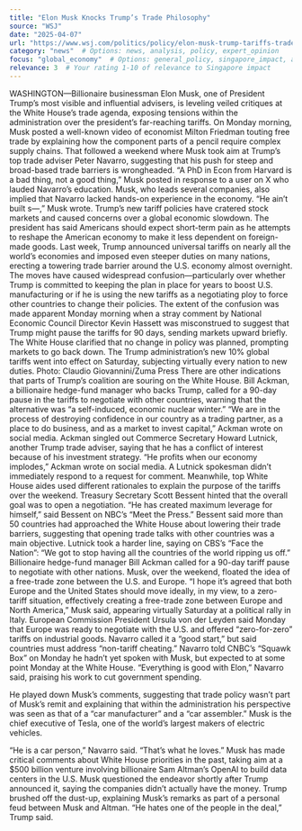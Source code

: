 ```yaml
---
title: "Elon Musk Knocks Trump’s Trade Philosophy"
source: "WSJ"
date: "2025-04-07" 
url: "https://www.wsj.com/politics/policy/elon-musk-trump-tariffs-trade-policy-c9e955d6"
category: "news"  # Options: news, analysis, policy, expert_opinion
focus: "global_economy"  # Options: general_policy, singapore_impact, asia_impact, global_economy
relevance: 3  # Your rating 1-10 of relevance to Singapore impact
---
```

WASHINGTON—Billionaire businessman Elon Musk, one of President Trump’s most visible and influential advisers, is leveling veiled critiques at the White House’s trade agenda, exposing tensions within the administration over the president’s far-reaching tariffs.
On Monday morning, Musk posted a well-known video of economist Milton Friedman touting free trade by explaining how the component parts of a pencil require complex supply chains. That followed a weekend where Musk took aim at Trump’s top trade adviser Peter Navarro, suggesting that his push for steep and broad-based trade barriers is wrongheaded. 
“A PhD in Econ from Harvard is a bad thing, not a good thing,” Musk posted in response to a user on X who lauded Navarro’s education. Musk, who leads several companies, also implied that Navarro lacked hands-on experience in the economy. “He ain’t built s—,” Musk wrote.
Trump’s new tariff policies have cratered stock markets and caused concerns over a global economic slowdown. The president has said Americans should expect short-term pain as he attempts to reshape the American economy to make it less dependent on foreign-made goods. Last week, Trump announced universal tariffs on nearly all the world’s economies and imposed even steeper duties on many nations, erecting a towering trade barrier around the U.S. economy almost overnight. 
The moves have caused widespread confusion—particularly over whether Trump is committed to keeping the plan in place for years to boost U.S. manufacturing or if he is using the new tariffs as a negotiating ploy to force other countries to change their policies. 
The extent of the confusion was made apparent Monday morning when a stray comment by National Economic Council Director Kevin Hassett was misconstrued to suggest that Trump might pause the tariffs for 90 days, sending markets upward briefly. The White House clarified that no change in policy was planned, prompting markets to go back down. 
The Trump administration’s new 10% global tariffs went into effect on Saturday, subjecting virtually every nation to new duties. Photo: Claudio Giovannini/Zuma Press
There are other indications that parts of Trump’s coalition are souring on the White House. Bill Ackman, a billionaire hedge-fund manager who backs Trump, called for a 90-day pause in the tariffs to negotiate with other countries, warning that the alternative was “a self-induced, economic nuclear winter.”
“We are in the process of destroying confidence in our country as a trading partner, as a place to do business, and as a market to invest capital,” Ackman wrote on social media.
Ackman singled out Commerce Secretary Howard Lutnick, another Trump trade adviser, saying that he has a conflict of interest because of his investment strategy. “He profits when our economy implodes,” Ackman wrote on social media. A Lutnick spokesman didn’t immediately respond to a request for comment.
Meanwhile, top White House aides used different rationales to explain the purpose of the tariffs over the weekend.
Treasury Secretary Scott Bessent hinted that the overall goal was to open a negotiation. “He has created maximum leverage for himself,” said Bessent on NBC’s “Meet the Press.” Bessent said more than 50 countries had approached the White House about lowering their trade barriers, suggesting that opening trade talks with other countries was a main objective. 
Lutnick took a harder line, saying on CBS’s “Face the Nation”: “We got to stop having all the countries of the world ripping us off.”
Billionaire hedge-fund manager Bill Ackman called for a 90-day tariff pause to negotiate with other nations.
Musk, over the weekend, floated the idea of a free-trade zone between the U.S. and Europe. “I hope it’s agreed that both Europe and the United States should move ideally, in my view, to a zero-tariff situation, effectively creating a free-trade zone between Europe and North America,” Musk said, appearing virtually Saturday at a political rally in Italy.
European Commission President Ursula von der Leyden said Monday that Europe was ready to negotiate with the U.S. and offered “zero-for-zero” tariffs on industrial goods. Navarro called it a “good start,” but said countries must address “non-tariff cheating.” 
Navarro told CNBC’s “Squawk Box” on Monday he hadn’t yet spoken with Musk, but expected to at some point Monday at the White House. “Everything is good with Elon,” Navarro said, praising his work to cut government spending.

He played down Musk’s comments, suggesting that trade policy wasn’t part of Musk’s remit and explaining that within the administration his perspective was seen as that of a “car manufacturer” and a “car assembler.” Musk is the chief executive of Tesla, one of the world’s largest makers of electric vehicles.

“He is a car person,” Navarro said. “That’s what he loves.”
Musk has made critical comments about White House priorities in the past, taking aim at a $500 billion venture involving billionaire Sam Altman’s OpenAI to build data centers in the U.S. Musk questioned the endeavor shortly after Trump announced it, saying the companies didn’t actually have the money.
Trump brushed off the dust-up, explaining Musk’s remarks as part of a personal feud between Musk and Altman. “He hates one of the people in the deal,” Trump said.